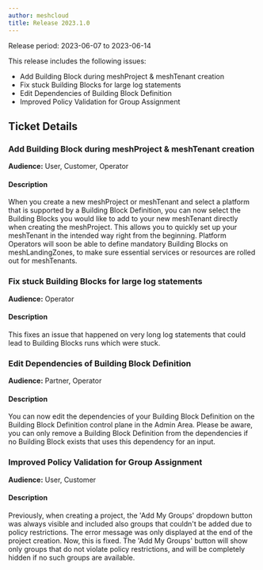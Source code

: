 ```yaml
---
author: meshcloud
title: Release 2023.1.0
---
```


Release period: 2023-06-07 to 2023-06-14

This release includes the following issues:
* Add Building Block during meshProject & meshTenant creation
* Fix stuck Building Blocks for large log statements
* Edit Dependencies of Building Block Definition
* Improved Policy Validation for Group Assignment
<!--truncate-->

## Ticket Details
### Add Building Block during meshProject & meshTenant creation
**Audience:** User, Customer, Operator


#### Description
When you create a new meshProject or meshTenant and select a platform that is supported by a Building Block Definition,
you can now select the Building Blocks you would like to add to your new meshTenant directly when creating the
meshProject. This allows you to quickly set up your meshTenant in the intended way right from the beginning.
Platform Operators will soon be able to define mandatory Building Blocks on meshLandingZones, to make sure essential 
services or resources are rolled out for meshTenants.

### Fix stuck Building Blocks for large log statements
**Audience:** Operator


#### Description
This fixes an issue that happened on very long log statements that
could lead to Building Blocks runs which were stuck.

### Edit Dependencies of Building Block Definition
**Audience:** Partner, Operator


#### Description
You can now edit the dependencies of your Building Block Definition on the Building Block Definition control plane in the Admin Area. Please be aware, you can only remove a Building Block Definition from the dependencies if no Building Block exists that uses this dependency for an input.

### Improved Policy Validation for Group Assignment
**Audience:** User, Customer


#### Description
Previously, when creating a project, the 'Add My Groups' dropdown button was
always visible and included also groups that couldn't be added due to policy
restrictions. The error message was only displayed at the end of the project
creation. Now, this is fixed. The 'Add My Groups' button will show only groups
that do not violate policy restrictions, and will be completely hidden if no
such groups are available.

